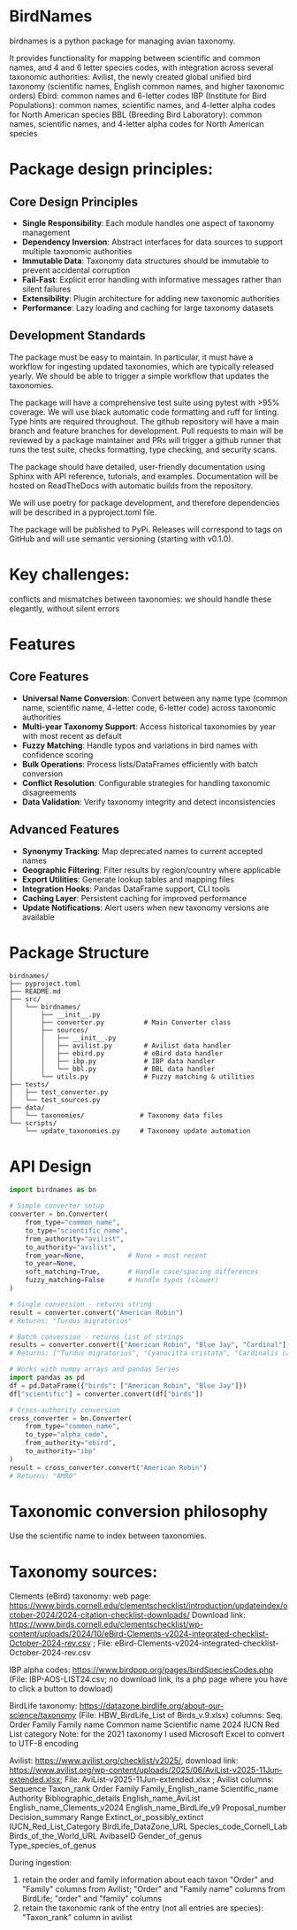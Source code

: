 # BirdNames
birdnames is a python package for managing avian taxonomy. 

It provides functionality for mapping between scientific and common names, and 4 and 6 letter species codes, with integration across several taxonomic authorities:
Avilist, the newly created global unified bird taxonomy (scientific names, English common names, and higher taxonomic orders)
Ebird: common names and 6-letter codes
IBP (Institute for Bird Populations): common names, scientific names, and 4-letter alpha codes for North American species
BBL (Breeding Bird Laboratory): common names, scientific names, and 4-letter alpha codes for North American species


# Package design principles:

## Core Design Principles
- **Single Responsibility**: Each module handles one aspect of taxonomy management
- **Dependency Inversion**: Abstract interfaces for data sources to support multiple taxonomic authorities
- **Immutable Data**: Taxonomy data structures should be immutable to prevent accidental corruption
- **Fail-Fast**: Explicit error handling with informative messages rather than silent failures
- **Extensibility**: Plugin architecture for adding new taxonomic authorities
- **Performance**: Lazy loading and caching for large taxonomy datasets

## Development Standards
The package must be easy to maintain. In particular, it must have a workflow for ingesting updated taxonomies, which are typically released yearly. We should be able to trigger a simple workflow that updates the taxonomies. 

The package will have a comprehensive test suite using pytest with >95% coverage. We will use black automatic code formatting and ruff for linting. Type hints are required throughout. The github repository will have a main branch and feature branches for development. Pull requests to main will be reviewed by a package maintainer and PRs will trigger a github runner that runs the test suite, checks formatting, type checking, and security scans.

The package should have detailed, user-friendly documentation using Sphinx with API reference, tutorials, and examples. Documentation will be hosted on ReadTheDocs with automatic builds from the repository.

We will use poetry for package development, and therefore dependencies will be described in a pyproject.toml file. 

The package will be published to PyPi. Releases will correspond to tags on GitHub and will use semantic versioning (starting with v0.1.0). 

# Key challenges:
conflicts and mismatches between taxonomies: we should handle these elegantly, without silent errors

# Features

## Core Features
- **Universal Name Conversion**: Convert between any name type (common name, scientific name, 4-letter code, 6-letter code) across taxonomic authorities
- **Multi-year Taxonomy Support**: Access historical taxonomies by year with most recent as default
- **Fuzzy Matching**: Handle typos and variations in bird names with confidence scoring
- **Bulk Operations**: Process lists/DataFrames efficiently with batch conversion
- **Conflict Resolution**: Configurable strategies for handling taxonomic disagreements
- **Data Validation**: Verify taxonomy integrity and detect inconsistencies

## Advanced Features
- **Synonymy Tracking**: Map deprecated names to current accepted names
- **Geographic Filtering**: Filter results by region/country where applicable
- **Export Utilities**: Generate lookup tables and mapping files
- **Integration Hooks**: Pandas DataFrame support, CLI tools
- **Caching Layer**: Persistent caching for improved performance
- **Update Notifications**: Alert users when new taxonomy versions are available

# Package Structure

```
birdnames/
├── pyproject.toml
├── README.md
├── src/
│   └── birdnames/
│       ├── __init__.py
│       ├── converter.py          # Main Converter class
│       ├── sources/
│       │   ├── __init__.py
│       │   ├── avilist.py        # Avilist data handler
│       │   ├── ebird.py          # eBird data handler
│       │   ├── ibp.py            # IBP data handler
│       │   └── bbl.py            # BBL data handler
│       └── utils.py              # Fuzzy matching & utilities
├── tests/
│   ├── test_converter.py
│   └── test_sources.py
├── data/
│   └── taxonomies/              # Taxonomy data files
└── scripts/
    └── update_taxonomies.py     # Taxonomy update automation
```

# API Design

```python
import birdnames as bn

# Simple converter setup
converter = bn.Converter(
    from_type="common_name",
    to_type="scientific_name", 
    from_authority="avilist",
    to_authority="avilist",
    from_year=None,           # None = most recent
    to_year=None,
    soft_matching=True,       # Handle case/spacing differences
    fuzzy_matching=False      # Handle typos (slower)
)

# Single conversion - returns string
result = converter.convert("American Robin")
# Returns: "Turdus migratorius"

# Batch conversion - returns list of strings
results = converter.convert(["American Robin", "Blue Jay", "Cardinal"])
# Returns: ["Turdus migratorius", "Cyanocitta cristata", "Cardinalis cardinalis"]

# Works with numpy arrays and pandas Series
import pandas as pd
df = pd.DataFrame({"birds": ["American Robin", "Blue Jay"]})
df["scientific"] = converter.convert(df["birds"])

# Cross-authority conversion
cross_converter = bn.Converter(
    from_type="common_name",
    to_type="alpha_code",
    from_authority="ebird", 
    to_authority="ibp"
)
result = cross_converter.convert("American Robin")
# Returns: "AMRO"
```

# Taxonomic conversion philosophy
Use the scientific name to index between taxonomies. 


# Taxonomy sources:
Clements (eBird) taxonomy: web page: https://www.birds.cornell.edu/clementschecklist/introduction/updateindex/october-2024/2024-citation-checklist-downloads/ Download link: https://www.birds.cornell.edu/clementschecklist/wp-content/uploads/2024/10/eBird-Clements-v2024-integrated-checklist-October-2024-rev.csv ; File: eBird-Clements-v2024-integrated-checklist-October-2024-rev.csv

IBP alpha codes: https://www.birdpop.org/pages/birdSpeciesCodes.php (File: IBP-AOS-LIST24.csv; no download link, its a php page where you have to click a button to dowload)

BirdLife taxonomy: https://datazone.birdlife.org/about-our-science/taxonomy (File: HBW_BirdLife_List of Birds_v.9.xlsx) columns: Seq.	Order	Family	Family name	Common name	Scientific name	
2024 IUCN Red List category
Note: for the 2021 taxonomy I used Microsoft Excel to convert to UTF-8 encoding

Avilist: https://www.avilist.org/checklist/v2025/, download link: https://www.avilist.org/wp-content/uploads/2025/06/AviList-v2025-11Jun-extended.xlsx; File: AviList-v2025-11Jun-extended.xlsx ; 
Avilist columns: 
Sequence	Taxon_rank	Order	Family	Family_English_name	Scientific_name	Authority	Bibliographic_details	English_name_AviList	English_name_Clements_v2024	English_name_BirdLife_v9	Proposal_number	Decision_summary	Range	Extinct_or_possibly_extinct	IUCN_Red_List_Category	BirdLife_DataZone_URL	Species_code_Cornell_Lab	Birds_of_the_World_URL	AvibaseID	Gender_of_genus	Type_species_of_genus

During ingestion: 
1. retain the order and family information about each taxon
"Order" and "Family" columns from Avilist; "Order" and "Family name" columns from BirdLife; "order" and "family" columns
2. retain the taxonomic rank of the entry (not all entries are species):
"Taxon_rank" column in avilist
